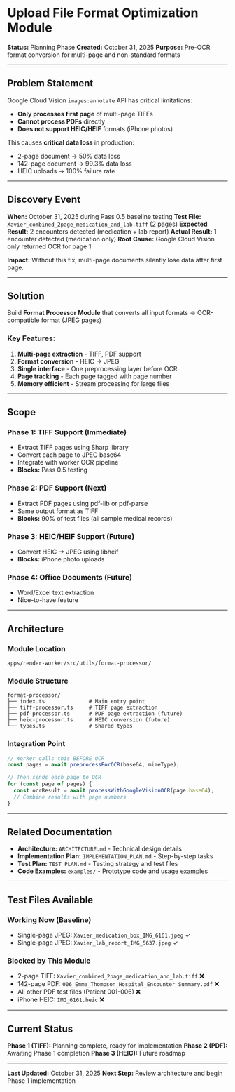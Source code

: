 # Upload File Format Optimization Module

**Status:** Planning Phase
**Created:** October 31, 2025
**Purpose:** Pre-OCR format conversion for multi-page and non-standard formats

---

## Problem Statement

Google Cloud Vision `images:annotate` API has critical limitations:
- **Only processes first page** of multi-page TIFFs
- **Cannot process PDFs** directly
- **Does not support HEIC/HEIF** formats (iPhone photos)

This causes **critical data loss** in production:
- 2-page document → 50% data loss
- 142-page document → 99.3% data loss
- HEIC uploads → 100% failure rate

---

## Discovery Event

**When:** October 31, 2025 during Pass 0.5 baseline testing
**Test File:** `Xavier_combined_2page_medication_and_lab.tiff` (2 pages)
**Expected Result:** 2 encounters detected (medication + lab report)
**Actual Result:** 1 encounter detected (medication only)
**Root Cause:** Google Cloud Vision only returned OCR for page 1

**Impact:** Without this fix, multi-page documents silently lose data after first page.

---

## Solution

Build **Format Processor Module** that converts all input formats → OCR-compatible format (JPEG pages)

### Key Features:
1. **Multi-page extraction** - TIFF, PDF support
2. **Format conversion** - HEIC → JPEG
3. **Single interface** - One preprocessing layer before OCR
4. **Page tracking** - Each page tagged with page number
5. **Memory efficient** - Stream processing for large files

---

## Scope

### Phase 1: TIFF Support (Immediate)
- Extract TIFF pages using Sharp library
- Convert each page to JPEG base64
- Integrate with worker OCR pipeline
- **Blocks:** Pass 0.5 testing

### Phase 2: PDF Support (Next)
- Extract PDF pages using pdf-lib or pdf-parse
- Same output format as TIFF
- **Blocks:** 90% of test files (all sample medical records)

### Phase 3: HEIC/HEIF Support (Future)
- Convert HEIC → JPEG using libheif
- **Blocks:** iPhone photo uploads

### Phase 4: Office Documents (Future)
- Word/Excel text extraction
- Nice-to-have feature

---

## Architecture

### Module Location
`apps/render-worker/src/utils/format-processor/`

### Module Structure
```
format-processor/
├── index.ts              # Main entry point
├── tiff-processor.ts     # TIFF page extraction
├── pdf-processor.ts      # PDF page extraction (future)
├── heic-processor.ts     # HEIC conversion (future)
└── types.ts              # Shared types
```

### Integration Point
```typescript
// Worker calls this BEFORE OCR
const pages = await preprocessForOCR(base64, mimeType);

// Then sends each page to OCR
for (const page of pages) {
  const ocrResult = await processWithGoogleVisionOCR(page.base64);
  // Combine results with page numbers
}
```

---

## Related Documentation

- **Architecture:** `ARCHITECTURE.md` - Technical design details
- **Implementation Plan:** `IMPLEMENTATION_PLAN.md` - Step-by-step tasks
- **Test Plan:** `TEST_PLAN.md` - Testing strategy and test files
- **Code Examples:** `examples/` - Prototype code and usage examples

---

## Test Files Available

### Working Now (Baseline)
- Single-page JPEG: `Xavier_medication_box_IMG_6161.jpeg` ✓
- Single-page JPEG: `Xavier_lab_report_IMG_5637.jpeg` ✓

### Blocked by This Module
- 2-page TIFF: `Xavier_combined_2page_medication_and_lab.tiff` ❌
- 142-page PDF: `006_Emma_Thompson_Hospital_Encounter_Summary.pdf` ❌
- All other PDF test files (Patient 001-006) ❌
- iPhone HEIC: `IMG_6161.heic` ❌

---

## Current Status

**Phase 1 (TIFF):** Planning complete, ready for implementation
**Phase 2 (PDF):** Awaiting Phase 1 completion
**Phase 3 (HEIC):** Future roadmap

---

**Last Updated:** October 31, 2025
**Next Step:** Review architecture and begin Phase 1 implementation
